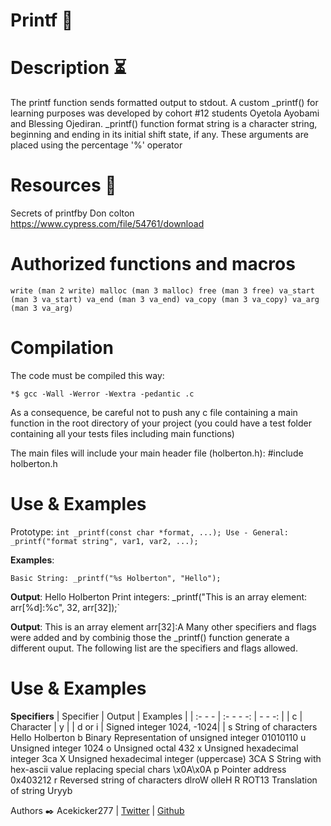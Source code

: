 # Printf  📠

# Description ⏳
The printf function sends formatted output to stdout. A custom _printf() for learning purposes was developed by cohort #12 students Oyetola Ayobami and Blessing Ojediran. _printf() function format string is a character string, beginning and ending in its initial shift state, if any. These arguments are placed using the percentage '%' operator

# Resources 🔧
Secrets of printfby Don colton https://www.cypress.com/file/54761/download

# Authorized functions and macros
`write (man 2 write) malloc (man 3 malloc) free (man 3 free) va_start (man 3 va_start) va_end (man 3 va_end) va_copy (man 3 va_copy) va_arg (man 3 va_arg)`
# Compilation
The code must be compiled this way:

`*$ gcc -Wall -Werror -Wextra -pedantic .c`

As a consequence, be careful not to push any c file containing a main function in the root directory of your project (you could have a test folder containing all your tests files including main functions)

The main files will include your main header file (holberton.h): #include holberton.h

# Use & Examples
 Prototype: `int _printf(const char *format, ...); Use - General: _printf("format string", var1, var2, ...);`

**Examples**:

`Basic String: _printf("%s Holberton", "Hello");`

**Output**: Hello Holberton
Print integers: _printf("This is an array element: arr[%d]:%c", 32, arr[32]);`

**Output**: This is an array element arr[32]:A
Many other specifiers and flags were added and by combinig those the _printf() function generate a different ouput. The following list are the specifiers and flags allowed.

# Use & Examples

**Specifiers**
| Specifier  | Output    | Examples |
| :- - -           | :- - - -:       | - - -:            |
|     c           | Character         |    	y           |
|   d or i	     | Signed integer	1024, -1024|
| s	String of characters	Hello Holberton
b	Binary Representation of unsigned integer	01010110
u	Unsigned integer	1024
o	Unsigned octal	432
x	Unsigned hexadecimal integer	3ca
X	Unsigned hexadecimal integer (uppercase)	3CA
S	String with hex-ascii value replacing special chars	\x0A\x0A
p	Pointer address	0x403212
r	Reversed string of characters	dlroW olleH
R	ROT13 Translation of string	Uryyb


Authors ✒️ 
Acekicker277 | [Twitter](https://twitter.com/HaymoreAy?t=iI6aWw2a9dKoUss2BsZhJw&s=09) | [Github](https://github.com/Acekicker277)

